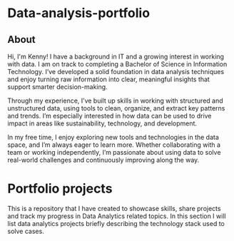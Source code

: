 # Data-analysis-portfolio
## About
Hi, I'm Kenny! I have a background in IT and a growing interest in working with data. I am on track to completing a Bachelor of Science in Information Technology.  I’ve developed a solid foundation in data analysis techniques and enjoy turning raw information into clear, meaningful insights that support smarter decision-making.

Through my experience, I’ve built up skills in working with structured and unstructured data, using tools to clean, organize, and extract key patterns and trends. I’m especially interested in how data can be used to drive impact in areas like sustainability, technology, and development. 

In my free time, I enjoy exploring new tools and technologies in the data space, and I’m always eager to learn more. Whether collaborating with a team or working independently, I’m passionate about using data to solve real-world challenges and continuously improving along the way.

# Portfolio projects
This is a repository that I have created to showcase skills, share projects and track my progress in Data Analytics related topics.
In this section I will list data analytics projects briefly describing the technology stack used to solve cases.

